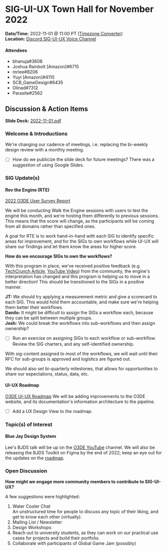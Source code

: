 # SIG-UI-UX Town Hall for November 2022

**Date/Time:** 2022-11-01 @ 11:00 PT ([Timezone Converter](https://www.timeanddate.com/worldclock/fixedtime.html?msg=TSC&iso=20221011T08&p1=234&ah=1))  
**Location:** [Discord SIG-UI-UX Voice Channel](https://discord.gg/Mc6jStmuMK)  

#### Attendees
- bhanuja#3608
- Joshua Rainbolt [Amazon]#6715
- mrlee#8206
- Yuyi [Amazon]#4110
- SCB_GameDesign#6435
- Olinad#7312
- Parasite#2562

## Discussion & Action Items

**Slide Deck:** [2022-11-01.pdf](https://github.com/o3de/sig-ui-ux/files/9913373/2022-11-01.pdf)

### Welcome & Introductions
We're changing our cadence of meetings, i.e. replacing the bi-weekly design review with a monthly meeting.  
- [ ] How do we publicize the slide deck for future meetings? There was a suggestion of using Google Slides.

### SIG Update(s)
#### Rev the Engine (RTE)
[2022 O3DE User Survey Report](https://www.o3de.org/blog/posts/2022-o3de-user-survey-report/)

We will be conducting Walk the Engine sessions with users to test the engine this month, and we're hosting them differently to previous sessions. This means that the score will change, as the participants will be coming from all domains rather than specified ones.

A goal for RTE is to work hand-in-hand with each SIG to identify specific areas for improvement, and for the SIGs to own workflows while UI-UX will share our findings and let them know the areas for higher score.

**How do we encourage SIGs to own the workflows?**

With this program in place, we've received positive feedback (e.g. [TechCrunch Article](https://techcrunch.com/2022/10/18/the-open-3d-engine-adds-improved-terrain-creation-and-collaboration-tools/), [YouTube Video](https://www.youtube.com/watch?v=F1QkOLMzRxM)) from the community, the engine's interpretation has changed and this program is helping us to move in a better direction! This should be transitioned to the SIGs in a positive manner.

**JT:** We should try applying a measurement metric and give a scorecard to each SIG. This would hold them accountable, and make sure we're helping them better their workflows.  
**Danilo:** It might be difficult to assign the SIGs a workflow each, because they can be split between multiple groups.  
**Josh:** We could break the workflows into sub-workflows and then assign ownership?  
- [ ] Run an exercise on assigning SIGs to each workflow or sub-workflow. Review the SIG charters, and any self-identified ownership.  

With sig-content assigned to most of the workflows, we will wait until their RFC for sub-groups is approved and logistics are figured out.

We should also set bi-quarterly milestones, that allows for opportunities to share our expectations, status, data, etc.

#### UI-UX Roadmap
[O3DE UI-UX Roadmap](https://github.com/orgs/o3de/projects/9)
We will be adding improvements to the O3DE website, and its documentation's information architecture to the pipeline.
- [ ] Add a UX Design View to the roadmap.

### Topic(s) of Interest
#### Blue Jay Design System
Lee's BJDS talk will be up on the [O3DE YouTube](https://www.youtube.com/c/Open3DEngine) channel. We will also be releasing the BJDS Toolkit on Figma by the end of 2022; keep an eye out for the updates on the [roadmap](https://github.com/orgs/o3de/projects/9/views/3).

### Open Discussion
**How might we engage more community members to contribute to SIG-UI-UX?**

A few suggestions were highlighted:
1. Water Cooler Chat  
   An unstructured time for people to discuss any topic of their liking, and get to know each other (virtually).
2. Mailing List / Newsletter
3. Design Workshops
4. Reach out to university students, as they can work on our practical use cases for projects and build their portfolio.
5. Collaborate with participants of Global Game Jam (possibly)
